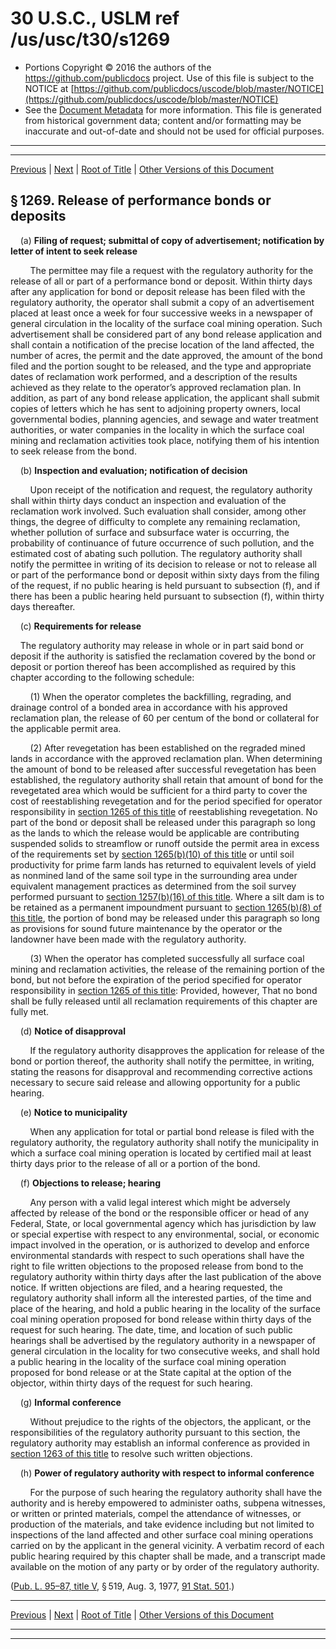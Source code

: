 ---
---

# 30 U.S.C., USLM ref /us/usc/t30/s1269

* Portions Copyright © 2016 the authors of the https://github.com/publicdocs project.
  Use of this file is subject to the NOTICE at [https://github.com/publicdocs/uscode/blob/master/NOTICE](https://github.com/publicdocs/uscode/blob/master/NOTICE)
* See the [Document Metadata](././../../../../..//README.md) for more information.
  This file is generated from historical government data; content and/or formatting may be inaccurate and out-of-date and should not be used for official purposes.

----------
----------

[Previous](./../../../../..//us/usc/t30/ch25/schV/m__us_usc_t30_s1268.md) | [Next](./../../../../..//us/usc/t30/ch25/schV/m__us_usc_t30_s1270.md) | [Root of Title](./../../../../../) | [Other Versions of this Document](https://publicdocs.github.io/go/links?ns=uslm&ref=%2Fus%2Fusc%2Ft30%2Fs1269)

## § 1269. Release of performance bonds or deposits

    (a) __Filing of request; submittal of copy of advertisement; notification by letter of intent to seek release__ 

        The permittee may file a request with the regulatory authority for the release of all or part of a performance bond or deposit. Within thirty days after any application for bond or deposit release has been filed with the regulatory authority, the operator shall submit a copy of an advertisement placed at least once a week for four successive weeks in a newspaper of general circulation in the locality of the surface coal mining operation. Such advertisement shall be considered part of any bond release application and shall contain a notification of the precise location of the land affected, the number of acres, the permit and the date approved, the amount of the bond filed and the portion sought to be released, and the type and appropriate dates of reclamation work performed, and a description of the results achieved as they relate to the operator’s approved reclamation plan. In addition, as part of any bond release application, the applicant shall submit copies of letters which he has sent to adjoining property owners, local governmental bodies, planning agencies, and sewage and water treatment authorities, or water companies in the locality in which the surface coal mining and reclamation activities took place, notifying them of his intention to seek release from the bond.

    (b) __Inspection and evaluation; notification of decision__ 

        Upon receipt of the notification and request, the regulatory authority shall within thirty days conduct an inspection and evaluation of the reclamation work involved. Such evaluation shall consider, among other things, the degree of difficulty to complete any remaining reclamation, whether pollution of surface and subsurface water is occurring, the probability of continuance of future occurrence of such pollution, and the estimated cost of abating such pollution. The regulatory authority shall notify the permittee in writing of its decision to release or not to release all or part of the performance bond or deposit within sixty days from the filing of the request, if no public hearing is held pursuant to subsection (f), and if there has been a public hearing held pursuant to subsection (f), within thirty days thereafter.

    (c) __Requirements for release__ 

    The regulatory authority may release in whole or in part said bond or deposit if the authority is satisfied the reclamation covered by the bond or deposit or portion thereof has been accomplished as required by this chapter according to the following schedule:

        (1) When the operator completes the backfilling, regrading, and drainage control of a bonded area in accordance with his approved reclamation plan, the release of 60 per centum of the bond or collateral for the applicable permit area.

        (2) After revegetation has been established on the regraded mined lands in accordance with the approved reclamation plan. When determining the amount of bond to be released after successful revegetation has been established, the regulatory authority shall retain that amount of bond for the revegetated area which would be sufficient for a third party to cover the cost of reestablishing reveg­etation and for the period specified for operator responsibility in [section 1265 of this title][/us/usc/t30/s1265] of reestablishing revegetation. No part of the bond or deposit shall be released under this paragraph so long as the lands to which the release would be applicable are contributing suspended solids to streamflow or runoff outside the permit area in excess of the requirements set by [section 1265(b)(10) of this title][/us/usc/t30/s1265/b/10] or until soil productivity for prime farm lands has returned to equivalent levels of yield as nonmined land of the same soil type in the surrounding area under equivalent management practices as determined from the soil survey performed pursuant to [section 1257(b)(16) of this title][/us/usc/t30/s1257/b/16]. Where a silt dam is to be retained as a permanent impoundment pursuant to [section 1265(b)(8) of this title][/us/usc/t30/s1265/b/8], the portion of bond may be released under this paragraph so long as provisions for sound future maintenance by the operator or the landowner have been made with the regulatory authority.

        (3) When the operator has completed successfully all surface coal mining and reclamation activities, the release of the remaining portion of the bond, but not before the expiration of the period specified for operator responsibility in [section 1265 of this title][/us/usc/t30/s1265]: Provided, however, That no bond shall be fully released until all reclamation requirements of this chapter are fully met.

    (d) __Notice of disapproval__ 

        If the regulatory authority disapproves the application for release of the bond or portion thereof, the authority shall notify the permittee, in writing, stating the reasons for disapproval and recommending corrective actions necessary to secure said release and allowing opportunity for a public hearing.

    (e) __Notice to municipality__ 

        When any application for total or partial bond release is filed with the regulatory authority, the regulatory authority shall notify the municipality in which a surface coal mining operation is located by certified mail at least thirty days prior to the release of all or a portion of the bond.

    (f) __Objections to release; hearing__ 

        Any person with a valid legal interest which might be adversely affected by release of the bond or the responsible officer or head of any Federal, State, or local governmental agency which has jurisdiction by law or special expertise with respect to any environmental, social, or economic impact involved in the operation, or is authorized to develop and enforce environmental standards with respect to such operations shall have the right to file written objections to the proposed release from bond to the regulatory authority within thirty days after the last publication of the above notice. If written objections are filed, and a hearing requested, the regulatory authority shall inform all the interested parties, of the time and place of the hearing, and hold a public hearing in the locality of the surface coal mining operation proposed for bond release within thirty days of the request for such hearing. The date, time, and location of such public hearings shall be advertised by the regulatory authority in a newspaper of general circulation in the locality for two consecutive weeks, and shall hold a public hearing in the locality of the surface coal mining operation proposed for bond release or at the State capital at the option of the objector, within thirty days of the request for such hearing.

    (g) __Informal conference__ 

        Without prejudice to the rights of the objectors, the applicant, or the responsibilities of the regulatory authority pursuant to this section, the regulatory authority may establish an informal conference as provided in [section 1263 of this title][/us/usc/t30/s1263] to resolve such written objections.

    (h) __Power of regulatory authority with respect to informal conference__ 

        For the purpose of such hearing the regulatory authority shall have the authority and is hereby empowered to administer oaths, subpena witnesses, or written or printed materials, compel the attendance of witnesses, or production of the materials, and take evidence including but not limited to inspections of the land affected and other surface coal mining operations carried on by the applicant in the general vicinity. A verbatim record of each public hearing required by this chapter shall be made, and a transcript made available on the motion of any party or by order of the regulatory authority.

([Pub. L. 95–87, title V][/us/pl/95/87/tV], § 519, Aug. 3, 1977, [91 Stat. 501][/us/stat/91/501].)

----------

[Previous](./../../../../..//us/usc/t30/ch25/schV/m__us_usc_t30_s1268.md) | [Next](./../../../../..//us/usc/t30/ch25/schV/m__us_usc_t30_s1270.md) | [Root of Title](./../../../../../) | [Other Versions of this Document](https://publicdocs.github.io/go/links?ns=uslm&ref=%2Fus%2Fusc%2Ft30%2Fs1269)

----------
----------

[/us/usc/t30/s1265]: https://publicdocs.github.io/go/links?ns=uslm&ref=%2Fus%2Fusc%2Ft30%2Fs1265
[/us/usc/t30/s1265/b/10]: https://publicdocs.github.io/go/links?ns=uslm&ref=%2Fus%2Fusc%2Ft30%2Fs1265%2Fb%2F10
[/us/usc/t30/s1257/b/16]: https://publicdocs.github.io/go/links?ns=uslm&ref=%2Fus%2Fusc%2Ft30%2Fs1257%2Fb%2F16
[/us/usc/t30/s1265/b/8]: https://publicdocs.github.io/go/links?ns=uslm&ref=%2Fus%2Fusc%2Ft30%2Fs1265%2Fb%2F8
[/us/usc/t30/s1265]: https://publicdocs.github.io/go/links?ns=uslm&ref=%2Fus%2Fusc%2Ft30%2Fs1265
[/us/usc/t30/s1263]: https://publicdocs.github.io/go/links?ns=uslm&ref=%2Fus%2Fusc%2Ft30%2Fs1263
[/us/pl/95/87/tV]: https://publicdocs.github.io/go/links?ns=uslm&ref=%2Fus%2Fpl%2F95%2F87%2FtV
[/us/stat/91/501]: https://publicdocs.github.io/go/links?ns=uslm&ref=%2Fus%2Fstat%2F91%2F501


